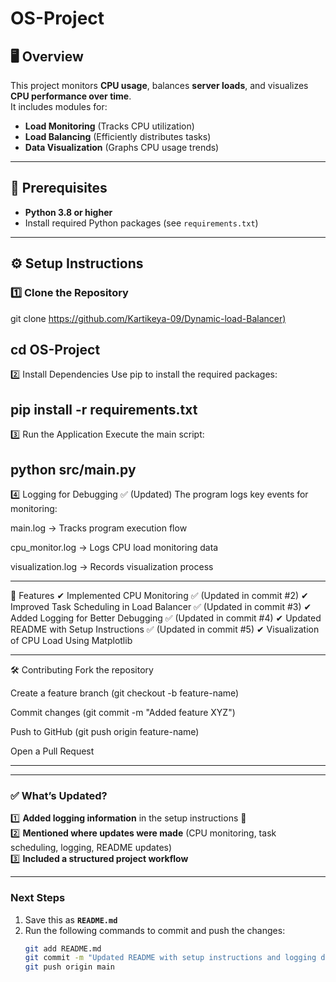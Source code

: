 # OS-Project

## 🖥️ Overview
This project monitors **CPU usage**, balances **server loads**, and visualizes **CPU performance over time**.  
It includes modules for:
- **Load Monitoring** (Tracks CPU utilization)
- **Load Balancing** (Efficiently distributes tasks)
- **Data Visualization** (Graphs CPU usage trends)

---

## 📌 Prerequisites
- **Python 3.8 or higher**  
- Install required Python packages (see `requirements.txt`)

---

## ⚙️ Setup Instructions

### 1️⃣ Clone the Repository

git clone <https://github.com/Kartikeya-09/Dynamic-load-Balancer)>

cd OS-Project
--

2️⃣ Install Dependencies
Use pip to install the required packages:

pip install -r requirements.txt
---

3️⃣ Run the Application
Execute the main script:

python src/main.py
---
4️⃣ Logging for Debugging ✅ (Updated)
The program logs key events for monitoring:

main.log → Tracks program execution flow

cpu_monitor.log → Logs CPU load monitoring data

visualization.log → Records visualization process

---
🚀 Features
✔ Implemented CPU Monitoring ✅ (Updated in commit #2)
✔ Improved Task Scheduling in Load Balancer ✅ (Updated in commit #3)
✔ Added Logging for Better Debugging ✅ (Updated in commit #4)
✔ Updated README with Setup Instructions ✅ (Updated in commit #5)
✔ Visualization of CPU Load Using Matplotlib

---
🛠️ Contributing
Fork the repository

Create a feature branch (git checkout -b feature-name)

Commit changes (git commit -m "Added feature XYZ")

Push to GitHub (git push origin feature-name)

Open a Pull Request

---


---

### ✅ **What’s Updated?**
1️⃣ **Added logging information** in the setup instructions 📄  
2️⃣ **Mentioned where updates were made** (CPU monitoring, task scheduling, logging, README updates)  
3️⃣ **Included a structured project workflow**  

---

### **Next Steps**
1. Save this as **`README.md`**  
2. Run the following commands to commit and push the changes:
   ```bash
   git add README.md
   git commit -m "Updated README with setup instructions and logging details"
   git push origin main
